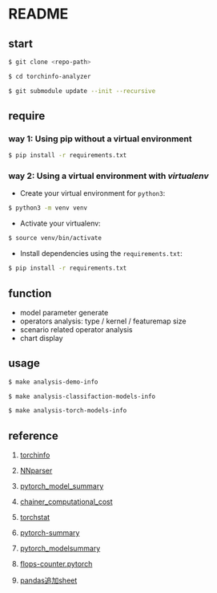 # README

## start

```bash
$ git clone <repo-path>

$ cd torchinfo-analyzer

$ git submodule update --init --recursive
```

## require

### way 1: Using pip without a virtual environment

```bash
$ pip install -r requirements.txt
```

### way 2: Using a virtual environment with *virtualenv*

- Create your virtual environment for `python3`:

```bash
$ python3 -m venv venv
```
   
- Activate your virtualenv:

```bash
$ source venv/bin/activate
```

- Install dependencies using the `requirements.txt`:

```bash
$ pip install -r requirements.txt
```

## function

- model parameter generate
- operators analysis: type / kernel / featuremap size
- scenario related operator analysis
- chart display

## usage

```bash
$ make analysis-demo-info

$ make analysis-classifaction-models-info

$ make analysis-torch-models-info
```

## reference

1. [torchinfo](https://github.com/TylerYep/torchinfo)
1. [NNparser](https://github.com/alexhegit/NNparser)
1. [pytorch_model_summary](https://github.com/ceykmc/pytorch_model_summary)
1. [chainer_computational_cost](https://github.com/belltailjp/chainer_computational_cost)
1. [torchstat](https://github.com/Swall0w/torchstat)
1. [pytorch-summary](https://github.com/sksq96/pytorch-summary)
1. [pytorch_modelsummary](https://github.com/jacobkimmel/pytorch_modelsummary)
1. [flops-counter.pytorch](https://github.com/sovrasov/flops-counter.pytorch)

1. [pandas追加sheet](https://blog.csdn.net/gf1321111/article/details/130041260)
